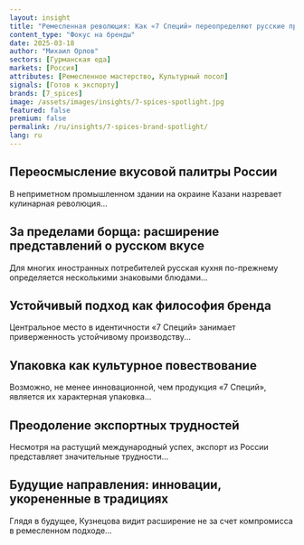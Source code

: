 ```yaml
---
layout: insight
title: "Ремесленная революция: Как «7 Специй» переопределяют русские приправы"
content_type: "Фокус на бренды"
date: 2025-03-18
author: "Михаил Орлов"
sectors: [Гурманская еда]
markets: [Россия]
attributes: [Ремесленное мастерство, Культурный посол]
signals: [Готов к экспорту]
brands: [7_spices]
image: /assets/images/insights/7-spices-spotlight.jpg
featured: false
premium: false
permalink: /ru/insights/7-spices-brand-spotlight/
lang: ru
---
```


## Переосмысление вкусовой палитры России

В неприметном промышленном здании на окраине Казани назревает кулинарная революция...

## За пределами борща: расширение представлений о русском вкусе

Для многих иностранных потребителей русская кухня по-прежнему определяется несколькими знаковыми блюдами...

## Устойчивый подход как философия бренда

Центральное место в идентичности «7 Специй» занимает приверженность устойчивому производству...

## Упаковка как культурное повествование

Возможно, не менее инновационной, чем продукция «7 Специй», является их характерная упаковка...

## Преодоление экспортных трудностей

Несмотря на растущий международный успех, экспорт из России представляет значительные трудности...

## Будущие направления: инновации, укорененные в традициях

Глядя в будущее, Кузнецова видит расширение не за счет компромисса в ремесленном подходе...